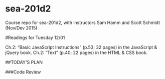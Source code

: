 # sea-201d2
Course repo for sea-201d2, with instructors Sam Hamm and Scott Schmidt (Nov/Dev 2015)

#Readings for Tuesday 12/01

Ch.2: “Basic JavaScript Instructions” (p.53; 32 pages) in the JavaScript & jQuery book.
Ch.2: “Text” (p.40; 22 pages) in the HTML & CSS book.

##TODAY'S PLAN

###Code Review
